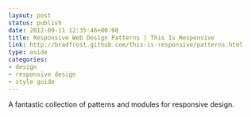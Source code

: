 ```yaml
---
layout: post
status: publish
date: 2012-09-11 12:35:46+00:00
title: Responsive Web Design Patterns | This Is Responsive
link: http://bradfrost.github.com/this-is-responsive/patterns.html
type: aside
categories:
- design
- responsive design
- style guide
---
```

A fantastic collection of patterns and modules for responsive design.
